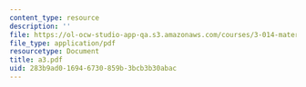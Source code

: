 ```yaml
---
content_type: resource
description: ''
file: https://ol-ocw-studio-app-qa.s3.amazonaws.com/courses/3-014-materials-laboratory-fall-2006/283b9ad016946730859b3bcb3b30abac_a3.pdf
file_type: application/pdf
resourcetype: Document
title: a3.pdf
uid: 283b9ad0-1694-6730-859b-3bcb3b30abac
---
```

